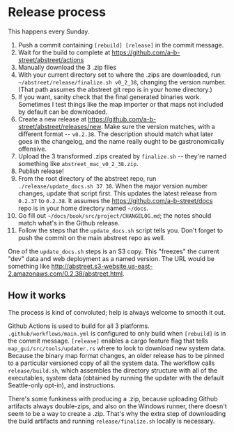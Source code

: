 # Release process

This happens every Sunday.

1.  Push a commit containing `[rebuild] [release]` in the commit message.
2.  Wait for the build to complete at
    https://github.com/a-b-street/abstreet/actions
3.  Manually download the 3 .zip files
4.  With your current directory set to where the .zips are downloaded, run
    `~/abstreet/release/finalize.sh v0_2_38`, changing the version number. (That
    path assumes the abstreet git repo is in your home directory.)
5.  If you want, sanity check that the final generated binaries work. Sometimes
    I test things like the map importer or that maps not included by default can
    be downloaded.
6.  Create a new release at https://github.com/a-b-street/abstreet/releases/new.
    Make sure the version matches, with a different format -- `v0.2.38`. The
    description should match what later goes in the changelog, and the name
    really ought to be gastronomically offensive.
7.  Upload the 3 transformed .zips created by `finalize.sh` -- they're named
    something like `abstreet_mac_v0_2_38.zip`.
8.  Publish release!
9.  From the root directory of the abstreet repo, run
    `./release/update_docs.sh 37 38`. When the major version number changes,
    update that script first. This updates the latest release from `0.2.37` to
    `0.2.38`. It assumes the https://github.com/a-b-street/docs repo is in your
    home directory named `~/docs`.
10. Go fill out `~/docs/book/src/project/CHANGELOG.md`; the notes should match
    what's in the Github release.
11. Follow the steps that the `update_docs.sh` script tells you. Don't forget to
    push the commit on the main abstreet repo as well.

One of the `update_docs.sh` steps is an S3 copy. This "freezes" the current
"dev" data and web deployment as a named version. The URL would be something
like http://abstreet.s3-website.us-east-2.amazonaws.com/0.2.38/abstreet.html.

## How it works

The process is kind of convoluted; help is always welcome to smooth it out.

Github Actions is used to build for all 3 platforms.
`.github/workflows/main.yml` is configured to only build when `[rebuild]` is in
the commit message. `[release]` enables a cargo feature flag that tells
`map_gui/src/tools/updater.rs` where to look to download new system data.
Because the binary map format changes, an older release has to be pinned to a
particular versioned copy of all the system data. The workflow calls
`release/build.sh`, which assembles the directory structure with all of the
executables, system data (obtained by running the updater with the default
Seattle-only opt-in), and instructions.

There's some funkiness with producing a .zip, because uploading Github artifacts
always double-zips, and also on the Windows runner, there doesn't seem to be a
way to create a .zip. That's why the extra step of downloading the build
artifacts and running `release/finalize.sh` locally is necessary.
